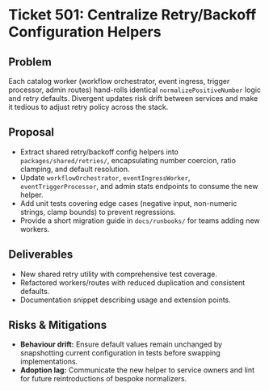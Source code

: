 # Ticket 501: Centralize Retry/Backoff Configuration Helpers

## Problem
Each catalog worker (workflow orchestrator, event ingress, trigger processor, admin routes) hand-rolls identical `normalizePositiveNumber` logic and retry defaults. Divergent updates risk drift between services and make it tedious to adjust retry policy across the stack.

## Proposal
- Extract shared retry/backoff config helpers into `packages/shared/retries/`, encapsulating number coercion, ratio clamping, and default resolution.
- Update `workflowOrchestrator`, `eventIngressWorker`, `eventTriggerProcessor`, and admin stats endpoints to consume the new helper.
- Add unit tests covering edge cases (negative input, non-numeric strings, clamp bounds) to prevent regressions.
- Provide a short migration guide in `docs/runbooks/` for teams adding new workers.

## Deliverables
- New shared retry utility with comprehensive test coverage.
- Refactored workers/routes with reduced duplication and consistent defaults.
- Documentation snippet describing usage and extension points.

## Risks & Mitigations
- **Behaviour drift:** Ensure default values remain unchanged by snapshotting current configuration in tests before swapping implementations.
- **Adoption lag:** Communicate the new helper to service owners and lint for future reintroductions of bespoke normalizers.
